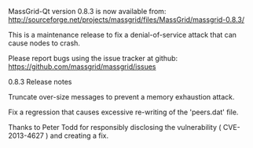 MassGrid-Qt version 0.8.3 is now available from:
  http://sourceforge.net/projects/massgrid/files/MassGrid/massgrid-0.8.3/

This is a maintenance release to fix a denial-of-service attack that
can cause nodes to crash.

Please report bugs using the issue tracker at github:
  https://github.com/massgrid/massgrid/issues

0.8.3 Release notes

Truncate over-size messages to prevent a memory exhaustion attack.

Fix a regression that causes excessive re-writing of the 'peers.dat' file.


Thanks to Peter Todd for responsibly disclosing the vulnerability
( CVE-2013-4627 ) and creating a fix.
